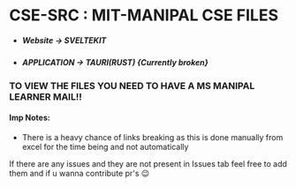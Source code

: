 # CSE-SRC : MIT-MANIPAL CSE FILES

- ##### Website -> SVELTEKIT
- ##### APPLICATION -> TAURI(RUST) {Currently broken}

### TO VIEW THE FILES YOU NEED TO HAVE A MS MANIPAL LEARNER MAIL!!

#### Imp Notes:
- There is a heavy chance of links breaking as this is done manually from excel for the time being and not automatically

If there are any issues and they are not present in Issues tab feel free to add them and if u wanna contribute pr's 😉
